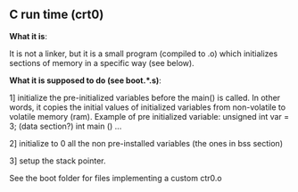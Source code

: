 ## C run time (crt0)

**What it is**:

It is not a linker, but it is a small program (compiled to .o) which initializes sections of memory in a specific way (see below).

**What it is supposed to do (see boot.*.s)**:

1] initialize the pre-initialized variables before the main() is called. In other words, it copies the initial values of initialized variables from non-volatile to volatile memory (ram). Example of pre initialized variable:
unsigned int var = 3; (data section?)
int main ()
...

2] initialize to 0 all the non pre-installed variables (the ones in bss section)

3] setup the stack pointer.

See the boot folder for files implementing a custom ctr0.o
